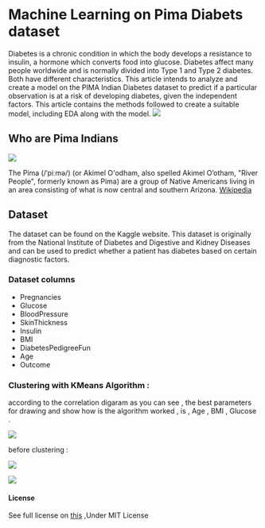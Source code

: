 # Machine Learning on Pima Diabets dataset
Diabetes is a chronic condition in which the body develops a resistance to insulin, a hormone which converts food into glucose. Diabetes affect many people worldwide and is normally divided into Type 1 and Type 2 diabetes. Both have different characteristics. This article intends to analyze and create a model on the PIMA Indian Diabetes dataset to predict if a particular observation is at a risk of developing diabetes, given the independent factors. This article contains the methods followed to create a suitable model, including EDA along with the model.
![](https://github.com/BahramJannesar/pima-indians-diabets-kmean/blob/master/image/1024px-Blue_circle_for_diabetes.svg.png)

## Who are Pima Indians

![](https://github.com/BahramJannesar/pima-indians-diabets-kmean/blob/master/image/Pima.jpg)

The Pima (/ˈpiːmə/) (or Akimel O'odham, also spelled Akimel Oʼotham, "River People", formerly known as Pima) are a group of Native Americans living in an area consisting of what is now central and southern Arizona. [Wikipedia](https://en.wikipedia.org/wiki/Pima_people) 


## Dataset
The dataset can be found on the Kaggle website. This dataset is originally from the National Institute of Diabetes and Digestive and Kidney Diseases and can be used to predict whether a patient has diabetes based on certain diagnostic factors.

### Dataset columns

* Pregnancies
* Glucose
* BloodPressure
* SkinThickness
* Insulin
* BMI
* DiabetesPedigreeFun
* Age
* Outcome

### Clustering with KMeans Algorithm :
according to the correlation digaram as you can see , the best parameters for drawing and show how is the algorithm worked , is , Age , BMI , Glucose . 

![](https://github.com/BahramJannesar/PimaIndiansDiabetsMachineLearning/blob/master/image/Correlation.png)

before clustering : 

![](https://github.com/BahramJannesar/PimaIndiansDiabetsMachineLearning/blob/master/image/Age%20Vs%20BMI%20%2C%20Before.png)

![](https://github.com/BahramJannesar/PimaIndiansDiabetsMachineLearning/blob/master/image/Age%20vs%20Glucose%20%2C%20Before.png)

#### License
See full license on [this](https://opensource.org/licenses/MIT) ,Under MIT License 
